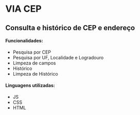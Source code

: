# VIA CEP 
<html>

## Consulta e histórico de CEP e endereço

#### Funcionalidades: 
<ul>
<li>Pesquisa por CEP</li>
<li>Pesquisa por UF, Localidade e Logradouro</li>
<li>Limpeza de campos</li>
<li>Histórico</li>
<li>Limpeza de Histórico</li>
</ul>

#### Linguagens utilizadas:
<ul>
<li>JS</li>
<li>CSS</li>
<li>HTML</li>
</ul>

<html>







